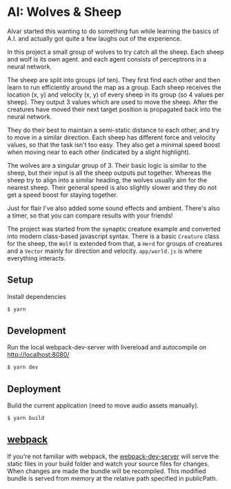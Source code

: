 AI: Wolves & Sheep
===========

Alvar started this wanting to do something fun while learning the basics of A.I. and actually got quite a few laughs out of the experience.

In this project a small group of wolves to try catch all the sheep. Each sheep and wolf is its own agent. and each agent consists of perceptrons in a neural network.

The sheep are split into groups (of ten). They first find each other and then learn to run efficiently around the map as a group. Each sheep receives the location (x, y) and velocity (x, y) of every sheep in its group (so 4 values per sheep). They output 3 values which are used to move the sheep. After the creatures have moved their next target position is propagated back into the neural network.

They do their best to maintain a semi-static distance to each other, and try to move in a similar direction. Each sheep has different force and velocity values, so that the task isn't too easy. They also get a minimal speed boost when moving near to each other (indicated by a slight highlight).

The wolves are a singular group of 3. Their basic logic is similar to the sheep, but their input is all the sheep outputs put together. Whereas the sheep try to align into a similar heading, the wolves usually aim for the nearest sheep. Their general speed is also slightly slower and they do not get a speed boost for staying together.

Just for flair I've also added some sound effects and ambient. There's also a timer, so that you can compare results with your friends!

The project was started from the synaptic creature example and converted into modern class-based javascript syntax. There is a basic `Creature` class for the sheep, the `Wolf` is extended from that, a `Herd` for groups of creatures and a `Vector` mainly for direction and velocity. `app/world.js` is where everything interacts.

## Setup
Install dependencies
```sh
$ yarn
```

## Development
Run the local webpack-dev-server with livereload and autocompile on [http://localhost:8080/](http://localhost:8080/)
```sh
$ yarn dev
```
## Deployment
Build the current application (need to move audio assets manually).
```sh
$ yarn build
```

## [webpack](https://webpack.js.org/)
If you're not familiar with webpack, the [webpack-dev-server](https://webpack.js.org/configuration/dev-server/) will serve the static files in your build folder and watch your source files for changes.
When changes are made the bundle will be recompiled. This modified bundle is served from memory at the relative path specified in publicPath.

